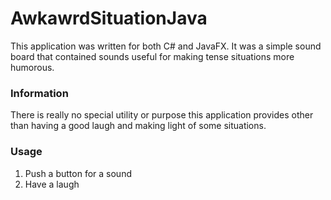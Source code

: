# AwkawrdSituationJava
This application was written for both C# and JavaFX. It was a simple sound board that contained sounds useful for making tense situations more humorous. 

<h3>Information</h3>
  <p>There is really no special utility or purpose this application provides other than having a good laugh and making light of some situations. </p>
<h3>Usage</h3>
<ol>
  <li>Push a button for a sound</li>
  <li>Have a laugh</li>
</ol>
